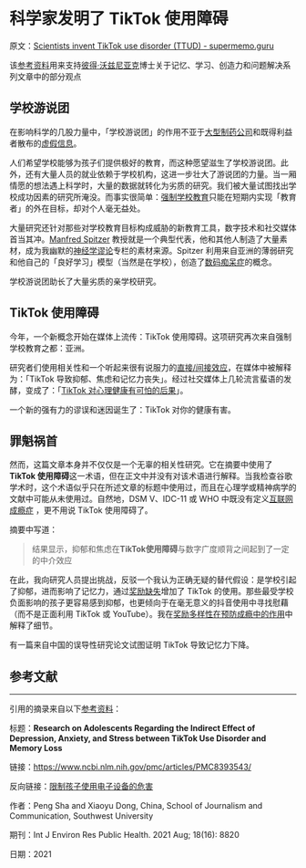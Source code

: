 # 科学家发明了 TikTok 使用障碍

原文：[Scientists invent TikTok use disorder (TTUD) - supermemo.guru](https://supermemo.guru/wiki/Scientists_invent_TikTok_use_disorder_(TTUD))

该[参考资料](https://supermemo.guru/wiki/References)用来支持[彼得·沃兹尼亚克](https://supermemo.guru/wiki/Piotr_Wozniak)博士关于记忆、学习、创造力和问题解决系列文章中的部分观点

## 学校游说团

在影响科学的几股力量中，「学校游说团」的作用不亚于[大型制药公司](https://en.wikipedia.org/wiki/Pharmaceutical_lobby)和既得利益者散布的[虚假信息](https://supermemo.guru/wiki/Falsity_vector)。

人们希望学校能够为孩子们提供极好的教育，而这种愿望滋生了学校游说团。此外，还有大量人员的就业依赖于学校机构，这进一步壮大了游说团的力量。当一厢情愿的想法遇上科学时，大量的数据就转化为劣质的研究。我们被大量试图找出学校成功因素的研究所淹没。而事实很简单：[强制学校教育](https://supermemo.guru/wiki/Compulsory_schooling)只能在短期内实现「教育者」的外在目标，却对个人毫无益处。

大量研究还针对那些对学校教育目标构成威胁的新教育工具，数字技术和社交媒体首当其冲。[Manfred Spitzer](https://supermemo.guru/wiki/Manfred_Spitzer) 教授就是一个典型代表，他和其他人制造了大量素材，成为我幽默的[神经学谬论](https://supermemo.guru/wiki/Neuromythology)专栏的素材来源。Spitzer 利用来自亚洲的薄弱研究和他自己的「良好学习」模型（当然是在学校），创造了[数码痴呆症](https://supermemo.guru/wiki/Digital_Dementia)的概念。

学校游说团助长了大量劣质的亲学校研究。

## TikTok 使用障碍

今年，一个新概念开始在媒体上流传：TikTok 使用障碍。这项研究再次来自强制学校教育之都：亚洲。

研究者们使用相关性和一个听起来很有说服力的[直接/间接效应](https://www.frontiersin.org/articles/10.3389/fpsyg.2017.01984/full)，在媒体中被解释为：「TikTok 导致抑郁、焦虑和记忆力丧失」。经过社交媒体上几轮流言蜚语的发酵，变成了：「[TikTok 对心理健康有可怕的后果](https://www.healththoroughfare.com/disease/tiktok-addiction-could-lead-to-awful-mental-health-consequences-for-teenagers-new-study-reveals/43292)」。

一个新的强有力的谬误和迷因诞生了：TikTok 对你的健康有害。

## 罪魁祸首

然而，这篇文章本身并不仅仅是一个无辜的相关性研究。它在摘要中使用了**TikTok 使用障碍**这一术语，但在正文中并没有对该术语进行解释。当我检查谷歌学术时，这个术语似乎只在所述文章的标题中使用过，而且在心理学或精神病学的文献中可能从未使用过。自然地，DSM V、IDC-11 或 WHO 中既没有定义[互联网成瘾症](https://en.wikipedia.org/wiki/Internet_addiction_disorder) ，更不用说 TikTok 使用障碍了。

摘要中写道：

> 结果显示，抑郁和焦虑在**TikTok使用障碍**与数字广度顺背之间起到了一定的中介效应

在此，我向研究人员提出挑战，反驳一个我认为正确无疑的替代假设：是学校引起了抑郁，进而影响了记忆力，通过[奖励缺失](https://supermemo.guru/wiki/Reward_deficit)增加了 TikTok 的使用。那些最受学校负面影响的孩子更容易感到抑郁，也更倾向于在毫无意义的抖音使用中寻找慰藉（而不是正面利用 TikTok 或 YouTube）。我在[奖励多样性在预防成瘾中的作用](https://supermemo.guru/wiki/Reward_diversity_in_preventing_addictions)中解释了细节。

有一篇来自中国的误导性研究论文试图证明 TikTok 导致记忆力下降。

## 参考文献

------

引用的摘录来自以下[参考资料](https://supermemo.guru/wiki/References)：

标题：**Research on Adolescents Regarding the Indirect Effect of Depression, Anxiety, and Stress between TikTok Use Disorder and Memory Loss**

链接：https://www.ncbi.nlm.nih.gov/pmc/articles/PMC8393543/

反向链接：[限制孩子使用电子设备的危害](https://supermemo.guru/wiki/Dangers_of_imposing_screen_time_limits_on_children)

作者：Peng Sha and Xiaoyu Dong, China, School of Journalism and Communication, Southwest University

期刊：Int J Environ Res Public Health. 2021 Aug; 18(16): 8820

日期：2021